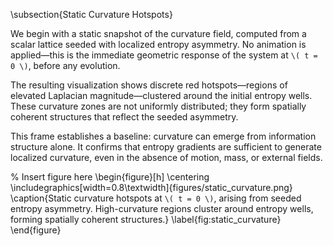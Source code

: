 \subsection{Static Curvature Hotspots}

We begin with a static snapshot of the curvature field, computed from a scalar lattice seeded with localized entropy asymmetry. No animation is applied—this is the immediate geometric response of the system at `\( t = 0 \)`, before any evolution.

The resulting visualization shows discrete red hotspots—regions of elevated Laplacian magnitude—clustered around the initial entropy wells. These curvature zones are not uniformly distributed; they form spatially coherent structures that reflect the seeded asymmetry.

This frame establishes a baseline: curvature can emerge from information structure alone. It confirms that entropy gradients are sufficient to generate localized curvature, even in the absence of motion, mass, or external fields.

% Insert figure here
\begin{figure}[h]
    \centering
    \includegraphics[width=0.8\textwidth]{figures/static_curvature.png}
    \caption{Static curvature hotspots at `\( t = 0 \)`, arising from seeded entropy asymmetry. High-curvature regions cluster around entropy wells, forming spatially coherent structures.}
    \label{fig:static_curvature}
\end{figure}

